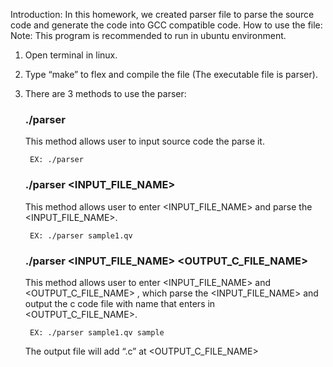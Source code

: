 Introduction:
	In this homework, we created parser file to parse the source code and generate the code into GCC compatible code.
How to use the file:
Note: This program is recommended to run in ubuntu environment. 
1. Open terminal in linux.
2. Type “make” to flex and compile the file (The executable file is parser).
3. There are 3 methods to use the parser:
	### ./parser

	This method allows user to input source code the parse it.
	
   		EX: ./parser
	
 	### ./parser <INPUT_FILE_NAME>
  
	This method allows user to enter <INPUT_FILE_NAME> and parse the <INPUT_FILE_NAME>.
	
 		EX: ./parser sample1.qv
	
 	### ./parser <INPUT_FILE_NAME> <OUTPUT_C_FILE_NAME>
  
	This method allows user to enter <INPUT_FILE_NAME> and <OUTPUT_C_FILE_NAME> , which parse the <INPUT_FILE_NAME> and output the c code file with name that enters in <OUTPUT_C_FILE_NAME>.
	
 		EX: ./parser sample1.qv sample

   	The output file will add “.c” at <OUTPUT_C_FILE_NAME>
